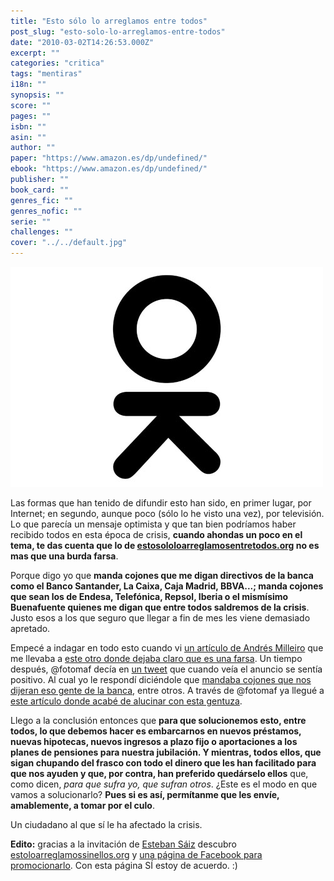 ```yaml
---
title: "Esto sólo lo arreglamos entre todos"
post_slug: "esto-solo-lo-arreglamos-entre-todos"
date: "2010-03-02T14:26:53.000Z"
excerpt: ""
categories: "critica"
tags: "mentiras"
i18n: ""
synopsis: ""
score: ""
pages: ""
isbn: ""
asin: ""
author: ""
paper: "https://www.amazon.es/dp/undefined/"
ebook: "https://www.amazon.es/dp/undefined/"
publisher: ""
book_card: ""
genres_fic: ""
genres_nofic: ""
serie: ""
challenges: ""
cover: "../../default.jpg"
---
```


![](images/estosololoarreglamosentretodos.jpg "estosololoarreglamosentretodos")

Las formas que han tenido de difundir esto han sido, en primer lugar, por Internet; en segundo, aunque poco (sólo lo he visto una vez), por televisión. Lo que parecía un mensaje optimista y que tan bien podríamos haber recibido todos en esta época de crisis, **cuando ahondas un poco en el tema, te das cuenta que lo de [estosololoarreglamosentretodos.org](http://estosololoarreglamosentretodos.org) no es mas que una burda farsa**.

Porque digo yo que **manda cojones que me digan directivos de la banca como el Banco Santander, La Caixa, Caja Madrid, BBVA...; manda cojones que sean los de Endesa, Telefónica, Repsol, Iberia o el mismísimo Buenafuente quienes me digan que entre todos saldremos de la crisis**. Justo esos a los que seguro que llegar a fin de mes les viene demasiado apretado.

Empecé a indagar en todo esto cuando vi [un artículo de Andrés Milleiro](http://juanandres.milleiro.com/esto-solo-lo-arreglamos-entre-todos/) que me llevaba a [este otro donde dejaba claro que es una farsa](http://irene.milleiro.com/general/con-cara-de-tontos/). Un tiempo después, @fotomaf decía en [un tweet](http://twitter.com/Fotomaf/status/9791942915) que cuando veía el anuncio se sentía positivo. Al cual yo le respondí diciéndole que [mandaba cojones que nos dijeran eso gente de la banca](http://twitter.com/wizard/status/9792005158), entre otros. A través de @fotomaf ya llegué a [este artículo donde acabé de alucinar con esta gentuza](http://www.ecologistasenaccion.org/spip.php?article16797).

Llego a la conclusión entonces que **para que solucionemos esto, entre todos, lo que debemos hacer es embarcarnos en nuevos préstamos, nuevas hipotecas, nuevos ingresos a plazo fijo o aportaciones a los planes de pensiones para nuestra jubilación. Y mientras, todos ellos, que sigan chupando del frasco con todo el dinero que les han facilitado para que nos ayuden y que, por contra, han preferido quedárselo ellos** que, como dicen, _para que sufra yo, que sufran otros_. ¿Este es el modo en que vamos a solucionarlo? **Pues si es así, permítanme que les envíe, amablemente, a tomar por el culo**.

Un ciudadano al que sí le ha afectado la crisis.

**Edito:** gracias a la invitación de [Esteban Sáiz](http://estebansaiz.com/blog/) descubro [estoloarreglamossinellos.org](http://www.estosololoarreglamossinellos.org/) y [una página de Facebook para promocionarlo](http://www.facebook.com/#!/pages/Esto-solo-lo-arreglamos-SIN-ELLOS/362448501807). Con esta página SÍ estoy de acuerdo. :)
